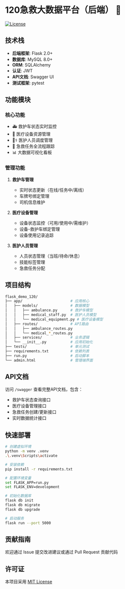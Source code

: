 # 120急救大数据平台（后端）  :hospital:

[![License](https://img.shields.io/badge/License-Apache%202.0-blue.svg)](https://opensource.org/licenses/Apache-2.0)

## 技术栈
- **后端框架**: Flask 2.0+
- **数据库**: MySQL 8.0+
- **ORM**: SQLAlchemy
- **认证**: JWT
- **API文档**: Swagger UI
- **测试框架**: pytest

## 功能模块
### 核心功能
- 🚑 救护车状态实时监控
- 🏥 医疗设备资源管理
- 👨⚕️ 医护人员调度管理
- 🚨 急救任务全流程跟踪
- 📊 大数据可视化看板

### 管理功能
1. **救护车管理**
   - 实时状态更新（在线/任务中/离线）
   - 车牌号绑定管理
   - 司机信息维护

2. **医疗设备管理** 
   - 设备状态监控（可用/使用中/需维护）
   - 设备-救护车绑定管理
   - 设备使用记录追踪

3. **医护人员管理**
   - 人员状态管理（当班/待命/休息）
   - 技能标签管理
   - 急救任务分配

## 项目结构
```bash
flask_demo_120/
├── app/                      # 应用核心
│   ├── models/               # 数据模型
│   │   ├── ambulance.py      # 救护车模型
│   │   ├── medical_staff.py  # 医护人员模型
│   │   └── medical_equipment.py # 医疗设备模型
│   ├── routes/               # API路由
│   │   ├── ambulance_routes.py 
│   │   └── medical_*_routes.py
│   ├── services/             # 业务逻辑
│   └── __init__.py           # 应用初始化
├── tests/                    # 单元测试
├── requirements.txt          # 依赖列表
├── run.py                    # 启动脚本
└── admin.html                # 管理端界面
```

## API文档
访问 `/swagger` 查看完整API文档，包含：
- 救护车状态查询接口
- 医疗设备管理接口
- 急救任务创建/更新接口
- 实时数据统计接口

## 快速部署
```bash
# 创建虚拟环境
python -m venv .venv
.\.venv\Scripts\activate

# 安装依赖
pip install -r requirements.txt

# 配置环境变量
set FLASK_APP=run.py
set FLASK_ENV=development

# 初始化数据库
flask db init
flask db migrate
flask db upgrade

# 启动服务
flask run --port 5000
```

## 贡献指南
欢迎通过 Issue 提交改进建议或通过 Pull Request 贡献代码

## 许可证
本项目采用 [MIT License](LICENSE)